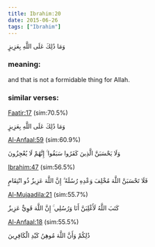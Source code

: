 ```yaml
---
title: Ibrahim:20
date: 2015-06-26
tags: ["Ibrahim"]
---
```

وَمَا ذَٰلِكَ عَلَى اللَّهِ بِعَزِيزٍ
### meaning: 
and that is not a formidable thing for Allah.
### similar verses: 

[Faatir:17](/35/17) (sim:70.5%)

وَمَا ذَٰلِكَ عَلَى اللَّهِ بِعَزِيزٍ

[Al-Anfaal:59](/8/59) (sim:60.9%)

وَلَا يَحْسَبَنَّ الَّذِينَ كَفَرُوا سَبَقُوا ۚ إِنَّهُمْ لَا يُعْجِزُونَ

[Ibrahim:47](/14/47) (sim:56.5%)

فَلَا تَحْسَبَنَّ اللَّهَ مُخْلِفَ وَعْدِهِ رُسُلَهُ ۗ إِنَّ اللَّهَ عَزِيزٌ ذُو انْتِقَامٍ

[Al-Mujaadila:21](/58/21) (sim:55.7%)

كَتَبَ اللَّهُ لَأَغْلِبَنَّ أَنَا وَرُسُلِي ۚ إِنَّ اللَّهَ قَوِيٌّ عَزِيزٌ

[Al-Anfaal:18](/8/18) (sim:55.5%)

ذَٰلِكُمْ وَأَنَّ اللَّهَ مُوهِنُ كَيْدِ الْكَافِرِينَ
